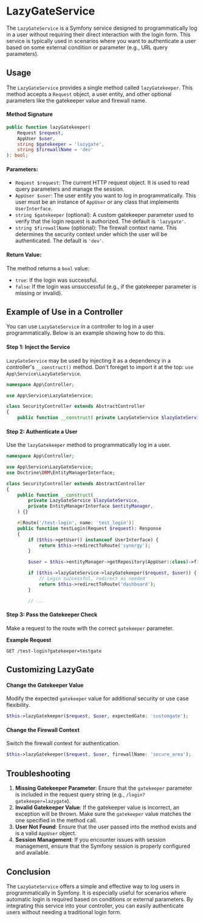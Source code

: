 # LazyGateService

The `LazyGateService` is a Symfony service designed to programmatically log in a user without requiring their direct interaction with the login form. This service is typically used in scenarios where you want to authenticate a user based on some external condition or parameter (e.g., URL query parameters).

## Usage

The `LazyGateService` provides a single method called `lazyGatekeeper`. This method accepts a `Request` object, a user entity, and other optional parameters like the gatekeeper value and firewall name.

#### Method Signature

```php
public function lazyGatekeeper(
    Request $request,
    AppUser $user,
    string $gatekeeper = 'lazygate',
    string $firewallName = 'dev'
): bool;

```

#### Parameters:

- `Request $request`: The current HTTP request object. It is used to read query parameters and manage the session.
- `AppUser $user`: The user entity you want to log in programmatically. This user must be an instance of `AppUser` or any class that implements `UserInterface`.
- `string $gatekeeper` (optional): A custom gatekeeper parameter used to verify that the login request is authorized. The default is `'lazygate'`.
- `string $firewallName` (optional): The firewall context name. This determines the security context under which the user will be authenticated. The default is `'dev'`.

#### Return Value:

The method returns a `bool` value:
- `true`: If the login was successful.
- `false`: If the login was unsuccessful (e.g., if the gatekeeper parameter is missing or invalid).

## Example of Use in a Controller

You can use `LazyGateService` in a controller to log in a user programmatically. Below is an example showing how to do this.

#### **Step 1: Inject the Service**  

`LazyGateService` may be used by injecting it as a dependency in a controller's `__construct()` method.
Don't foreget to import it at the top: `use App\Service\LazyGateService`.

```php
namespace App\Controller;

use App\Service\LazyGateService;

class SecurityController extends AbstractController
{
    public function __construct( private LazyGateService $lazyGateService ) {}

```

#### **Step 2: Authenticate a User**

Use the `lazyGatekeeper` method to programmatically log in a user.  

```php
namespace App\Controller;

use App\Service\LazyGateService;
use Doctrine\ORM\EntityManagerInterface;

class SecurityController extends AbstractController
{
    public function __construct(
        private LazyGateService $lazyGateService,
        private EntityManagerInterface $entityManager,
    ) {}

    #[Route('/test-login', name: 'test_login')]
    public function testLogin(Request $request): Response
    {
        if ($this->getUser() instanceof UserInterface) {
            return $this->redirectToRoute('synergy');
        }

        $user = $this->entityManager->getRepository(AppUser::class)->find(1234);

        if ($this->lazyGateService->lazyGatekeeper($request, $user)) {
            // Login successful, redirect as needed
            return $this->redirectToRoute('dashboard');
        }

        // ...

```

#### **Step 3: Pass the Gatekeeper Check**

Make a request to the route with the correct `gatekeeper` parameter.  

**Example Request**  

```plaintext
GET /test-login?gatekeeper=testgate
```

## **Customizing LazyGate**

#### **Change the Gatekeeper Value**  

Modify the expected `gatekeeper` value for additional security or use case flexibility.  

```php
$this->lazyGatekeeper($request, $user, expectedGate: 'customgate');
```

#### **Change the Firewall Context**  

Switch the firewall context for authentication.  

```php
$this->lazyGatekeeper($request, $user, firewallName: 'secure_area');
```

## Troubleshooting

1. **Missing Gatekeeper Parameter**: Ensure that the `gatekeeper` parameter is included in the request query string (e.g., `/login?gatekeeper=lazygate`).
2. **Invalid Gatekeeper Value**: If the gatekeeper value is incorrect, an exception will be thrown. Make sure the `gatekeeper` value matches the one specified in the method call.
3. **User Not Found**: Ensure that the user passed into the method exists and is a valid `AppUser` object.
4. **Session Management**: If you encounter issues with session management, ensure that the Symfony session is properly configured and available.

## Conclusion

The `LazyGateService` offers a simple and effective way to log users in programmatically in Symfony. It is especially useful for scenarios where automatic login is required based on conditions or external parameters. By integrating this service into your controller, you can easily authenticate users without needing a traditional login form.

